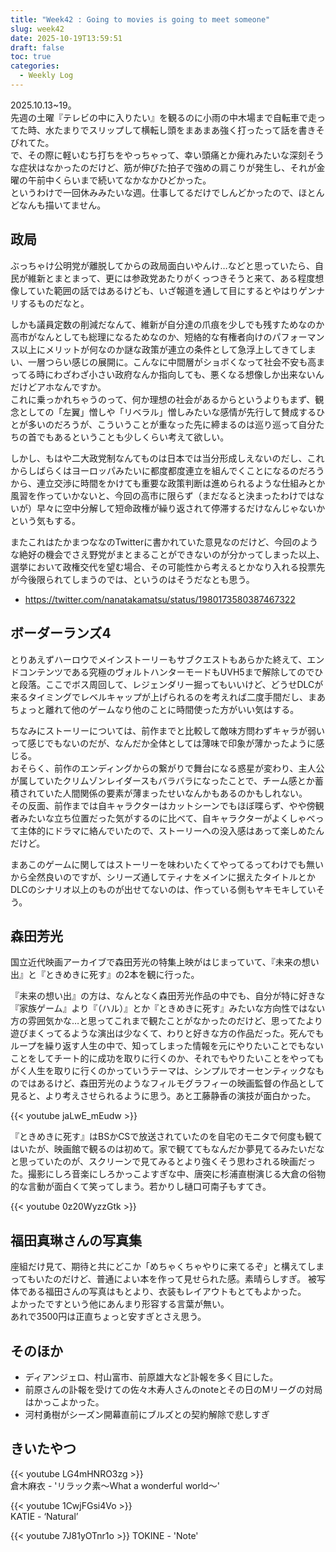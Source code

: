 ```yaml
---
title: "Week42 : Going to movies is going to meet someone"
slug: week42
date: 2025-10-19T13:59:51
draft: false
toc: true
categories:
  - Weekly Log
---
```

2025.10.13~19。  
先週の土曜『テレビの中に入りたい』を観るのに小雨の中木場まで自転車で走ってた時、水たまりでスリップして横転し頭をまあまあ強く打ったって話を書きそびれてた。  
で、その際に軽いむち打ちをやっちゃって、幸い頭痛とか痺れみたいな深刻そうな症状はなかったのだけど、筋が伸びた拍子で強めの肩こりが発生し、それが金曜の午前中くらいまで続いてなかなかひどかった。  
というわけで一回休みみたいな週。仕事してるだけでしんどかったので、ほとんどなんも描いてません。

<!--more-->

## 政局

ぶっちゃけ公明党が離脱してからの政局面白いやんけ…などと思っていたら、自民が維新とまとまって、更には参政党あたりがくっつきそうと来て、ある程度想像していた範囲の話ではあるけども、いざ報道を通して目にするとやはりゲンナリするものだなと。

しかも議員定数の削減だなんて、維新が自分達の爪痕を少しでも残すためなのか高市がなんとしても総理になるためなのか、短絡的な有権者向けのパフォーマンス以上にメリットが何なのか謎な政策が連立の条件として急浮上してきてしまい、一層つらい感じの展開に。こんなに中間層がショボくなって社会不安も高まってる時にわざわざ小さい政府なんか指向しても、悪くなる想像しか出来ないんだけどアホなんですか。  
これに乗っかれちゃうのって、何か理想の社会があるからというよりもまず、観念としての「左翼」憎しや「リベラル」憎しみたいな感情が先行して賛成するひとが多いのだろうが、こういうことが重なった先に締まるのは巡り巡って自分たちの首でもあるということも少しくらい考えて欲しい。

しかし、もはや二大政党制なんてものは日本では当分形成しえないのだし、これからしばらくはヨーロッパみたいに都度都度連立を組んでくことになるのだろうから、連立交渉に時間をかけても重要な政策判断は進められるような仕組みとか風習を作っていかないと、今回の高市に限らず（まだなると決まったわけではないが）早々に空中分解して短命政権が繰り返されて停滞するだけなんじゃないかという気もする。

またこれはたかまつななのTwitterに書かれていた意見なのだけど、今回のような絶好の機会でさえ野党がまとまることができないのが分かってしまった以上、選挙において政権交代を望む場合、その可能性から考えるとかなり入れる投票先が今後限られてしまうのでは、というのはそうだなとも思う。

- https://twitter.com/nanatakamatsu/status/1980173580387467322

## ボーダーランズ4

とりあえずハーロウでメインストーリーもサブクエストもあらかた終えて、エンドコンテンツである究極のヴォルトハンターモードもUVH5まで解除してのでひと段落。ここでボス周回して、レジェンダリー掘ってもいいけど、どうせDLCが来るタイミングでレベルキャップが上げられるのを考えれば二度手間だし、まあちょっと離れて他のゲームなり他のことに時間使った方がいい気はする。

ちなみにストーリーについては、前作までと比較して敵味方問わずキャラが弱いって感じでもないのだが、なんだか全体としては薄味で印象が薄かったように感じる。  
おそらく、前作のエンディングからの繋がりで舞台になる惑星が変わり、主人公が属していたクリムゾンレイダースもバラバラになったことで、チーム感とか蓄積されていた人間関係の要素が薄まったせいなんかもあるのかもしれない。  
その反面、前作までは自キャラクターはカットシーンでもほぼ喋らず、やや傍観者みたいな立ち位置だった気がするのに比べて、自キャラクターがよくしゃべって主体的にドラマに絡んでいたので、ストーリーへの没入感はあって楽しめたんだけど。

まあこのゲームに関してはストーリーを味わいたくてやってるってわけでも無いから全然良いのですが、シリーズ通してティナをメインに据えたタイトルとかDLCのシナリオ以上のものが出せてないのは、作っている側もヤキモキしていそう。

## 森田芳光

国立近代映画アーカイブで森田芳光の特集上映がはじまっていて、『未来の想い出』と『ときめきに死す』の2本を観に行った。

『未来の想い出』の方は、なんとなく森田芳光作品の中でも、自分が特に好きな『家族ゲーム』より『（ハル）』とか『ときめきに死す』みたいな方向性ではない方の雰囲気かな…と思ってこれまで観たことがなかったのだけど、思ってたより遊びまくってるような演出は少なくて、わりと好きな方の作品だった。死んでもループを繰り返す人生の中で、知ってしまった情報を元にやりたいことでもないことをしてチート的に成功を取りに行くのか、それでもやりたいことをやってもがく人生を取りに行くのかっていうテーマは、シンプルでオーセンティックなものではあるけど、森田芳光のようなフィルモグラフィーの映画監督の作品として見ると、より考えさせられるように思う。あと工藤静香の演技が面白かった。

{{< youtube jaLwE_mEudw >}}

『ときめきに死す』はBSかCSで放送されていたのを自宅のモニタで何度も観てはいたが、映画館で観るのは初めて。家で観ててもなんだか夢見てるみたいだなと思っていたのが、スクリーンで見てみるとより強くそう思わされる映画だった。撮影にしろ音楽にしろかっこよすぎな中、唐突に杉浦直樹演じる大倉の俗物的な言動が面白くて笑ってしまう。若かりし樋口可南子もすてき。

{{< youtube 0z20WyzzGtk >}}

## 福田真琳さんの写真集

 座組だけ見て、期待と共にどこか「めちゃくちゃやりに来てるぞ」と構えてしまってもいたのだけど、普通によい本を作って見せられた感。素晴らしすぎ。
被写体である福田さんの写真はもとより、衣装もレイアウトもとてもよかった。  
よかったですという他にあんまり形容する言葉が無い。  
あれで3500円は正直ちょっと安すぎとさえ思う。

## そのほか

- ディアンジェロ、村山富市、前原雄大など訃報を多く目にした。
- 前原さんの訃報を受けての佐々木寿人さんのnoteとその日のMリーグの対局はかっこよかった。
- 河村勇樹がシーズン開幕直前にブルズとの契約解除で悲しすぎ

## きいたやつ

{{< youtube LG4mHNRO3zg >}}  
倉木麻衣 - 'リラック素～What a wonderful world～'

{{< youtube 1CwjFGsi4Vo >}}  
KATIE - ‘Natural’

{{< youtube 7J81yOTnr1o >}}
TOKINE - 'Note'